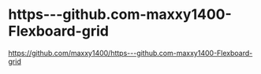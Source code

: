 # https---github.com-maxxy1400-Flexboard-grid
https://github.com/maxxy1400/https---github.com-maxxy1400-Flexboard-grid
